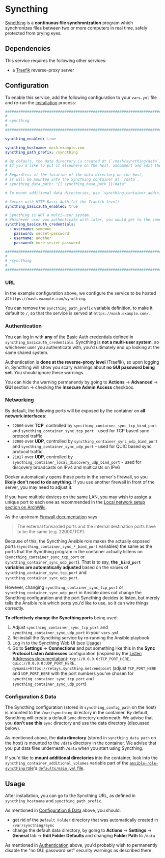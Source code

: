 # Syncthing

[Syncthing](https://syncthing.net/) is a **continuous file synchronization** program which synchronizes files between two or more computers in real time, safely protected from prying eyes.


## Dependencies

This service requires the following other services:

- a [Traefik](traefik.md) reverse-proxy server


## Configuration

To enable this service, add the following configuration to your `vars.yml` file and re-run the [installation](../installing.md) process:

```yaml
########################################################################
#                                                                      #
# syncthing                                                            #
#                                                                      #
########################################################################

syncthing_enabled: true

syncthing_hostname: mash.example.com
syncthing_path_prefix: /syncthing

# By default, the data directory is created at (`/mash/syncthing/data`), as defined below.
# If you'd like to put it elsewhere on the host, uncomment and edit the line below.
#
# Regardless of the location of the data directory on the host,
# it will be mounted into the Syncthing container at `/data`.
# syncthing_data_path: "{{ syncthing_base_path }}/data"

# To mount additional data directories, use `syncthing_container_additional_volumes`.

# Secure with HTTP Basic Auth (at the Traefik level)
syncthing_basicauth_enabled: true

# Syncthing is NOT a multi-user system.
# Whichever user you authenticate with later, you would get to the same shared system.
syncthing_basicauth_credentials:
  - username: someone
    password: secret-password
  - username: another
    password: more-secret-password

########################################################################
#                                                                      #
# /syncthing                                                           #
#                                                                      #
########################################################################
```

### URL

In the example configuration above, we configure the service to be hosted at `https://mash.example.com/syncthing`.

You can remove the `syncthing_path_prefix` variable definition, to make it default to `/`, so that the service is served at `https://mash.example.com/`.

### Authentication

You can log in with **any** of the Basic Auth credentials defined in `syncthing_basicauth_credentials`. Syncthing is **not a multi-user system**, so whichever user you authenticate with, you'd ultimately end up looking at the same shared system.

Authentication is **done at the reverse-proxy level** (Traefik), so upon logging in, Syncthing will show you scary warnings about **no GUI password being set**. You should ignore these warnings.

You can hide the warning permanently by going to **Actions** -> **Advanced** -> **GUI** section -> checking the **Insecure Admin Access** checkbox.

### Networking

By default, the following ports will be exposed by the container on **all network interfaces**:

- `22000` over **TCP**, controlled by `syncthing_container_sync_tcp_bind_port` and `syncthing_container_sync_tcp_port` - used for TCP based sync protocol traffic
- `22000` over **UDP**, controlled by `syncthing_container_sync_udp_bind_port` and `syncthing_container_sync_udp_port` - used for QUIC based sync protocol traffic
- `21027` over **UDP**, controlled by `syncthing_container_local_discovery_udp_bind_port` - used for discovery broadcasts on IPv4 and multicasts on IPv6

Docker automatically opens these ports in the server's firewall, so you **likely don't need to do anything**. If you use another firewall in front of the server, you may need to adjust it.

If you have multiple devices on the same LAN, you may wish to assign a unique port to each one as recommended in the [Local network setup section on ArchWiki](https://wiki.archlinux.org/title/Syncthing#Local_network_setup).

As the upstream [Firewall documentation](https://docs.syncthing.net/users/firewall.html) says:

> The external forwarded ports and the internal destination ports have to be the same (e.g. 22000/TCP).

Because of this, the Syncthing Ansible role makes the actually exposed ports (`syncthing_container_sync_*_bind_port` variables) the same as the ports that the Syncthing program in the container actually listens on (`syncthing_container_sync_tcp_port` or `syncthing_container_sync_udp_port`). That is to say, **the `_bind_port` variables are automatically adjusted** based on the values of `syncthing_container_sync_tcp_port` and `syncthing_container_sync_udp_port`.

However, changing `syncthing_container_sync_tcp_port` or `syncthing_container_sync_udp_port` in Ansible does not change the Syncthing configuration and the port Syncthing decides to listen, but merely tells the Ansible role which ports you'd like to use, so it can wire things correctly.

**To effectively change the Syncthing ports** being used:

1. Adjust `syncthing_container_sync_tcp_port` and `syncthing_container_sync_udp_port` in your `vars.yml`
2. Re-install the Syncthing service by re-running the Ansible playbook
3. Log in to the Syncthing Web UI (see [Usage](#usage))
4. Go to **Settings** -> **Connections** and put something like this in the **Sync Protocol Listen Addresses** configuration (inspired by the [Listen Addresses documentation](https://docs.syncthing.net/v1.27.0/users/config#listen-addresses)): `tcp://0.0.0.0:TCP_PORT_HERE, quic://0.0.0.0:UDP_PORT_HERE, dynamic+https://relays.syncthing.net/endpoint` (adjust `TCP_PORT_HERE` and `UDP_PORT_HERE` with the port numbers you've chosen for `syncthing_container_sync_tcp_port` and `syncthing_container_sync_udp_port`)


### Configuration & Data

The Syncthing configuration (stored in `syncthing_config_path` on the host) is mounted to the `/var/syncthing` directory in the container.
By default, Syncthing will create a default `Sync` directory underneath. We advise that you **don't use this** `Sync` directory and use the data directory (discussed below).

As mentioned above, the **data directory** (stored in `syncthing_data_path` on the host) is mounted to the `/data` directory in the container. We advise that you put data files underneath `/data` when you start using Syncthing.

If you'd like to **mount additional directories** into the container, look into the `syncthing_container_additional_volumes` variable part of the [`ansible-role-syncthing` role](https://github.com/mother-of-all-self-hosting/ansible-role-syncthing)'s [`defaults/main.yml` file](https://github.com/mother-of-all-self-hosting/ansible-role-syncthing/blob/main/defaults/main.yml).


## Usage

After installation, you can go to the Syncthing URL, as defined in `syncthing_hostname` and `syncthing_path_prefix`.

As mentioned in [Configuration & Data](#configuration--data) above, you should:

- get rid of the `Default Folder` directory that was automatically created in `/var/syncthing/Sync`
- change the default data directory, by going to **Actions** -> **Settings** -> **General** tab -> **Edit Folder Defaults** and changing **Folder Path** to `/data`

As mentioned in [Authentication](#authentication) above, you'd probably wish to permanently disable the "no GUI password set" security warnings as described there.
